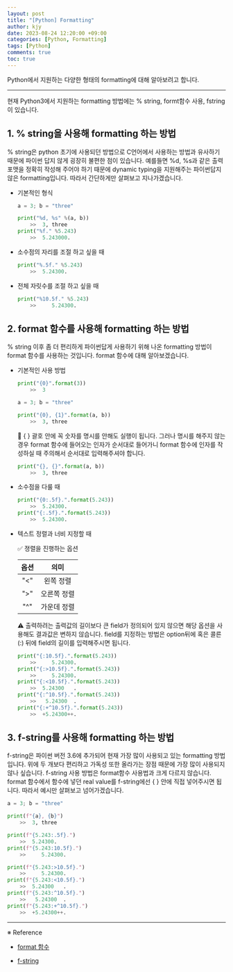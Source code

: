 ```yaml
---
layout: post
title: "[Python] Formatting"
author: kjy
date: 2023-08-24 12:20:00 +09:00
categories: [Python, Formatting]
tags: [Python]
comments: true
toc: true
---
```


Python에서 지원하는 다양한 형태의 formatting에 대해 알아보려고 합니다.

---

현재 Python3에서 지원하는 formatting 방법에는 % string, formt함수 사용, fstring이 있습니다.

## 1. % string을 사용해 formatting 하는 방법

% string은 python 초기에 사용되던 방법으로 C언어에서 사용하는 방법과 유사하기 때문에 파이썬 답지 않게 굉장히 불편한 점이 있습니다. 예를들면 %d, %s과 같은 출력 포맷을 정확히 작성해 주어야 하기 때문에 dynamic typing을 지원해주는 파이썬답지 않은 formatting입니다. 따라서 간단하게만 살펴보고 지나가겠습니다.

- 기본적인 형식

  ```python
  a = 3; b = "three"

  print("%d, %s" %(a, b))
      >>  3, three
  print("%f." %5.243)
      >>  5.243000.
  ```

- 소수점의 자리를 조절 하고 싶을 때

  ```python
  print("%.5f." %5.243)
      >>  5.24300.
  ```

- 전체 자릿수를 조절 하고 싶을 때

  ```python
  print("%10.5f." %5.243)
      >>     5.24300.
  ```

## 2. format 함수를 사용해 formatting 하는 방법

% string 이후 좀 더 편리하게 파이썬답게 사용하기 위해 나온 formatting 방법이 format 함수를 사용하는 것입니다. format 함수에 대해 알아보겠습니다.

- 기본적인 사용 방법

  ```python
  print("{0}".format(3))
      >>  3
  ```

  ```python
  a = 3; b = "three"

  print("{0}, {1}".format(a, b))
      >>  3, three
  ```

  🔎 { } 괄호 안에 꼭 숫자를 명시를 안해도 실행이 됩니다. 그러나 명시를 해주지 않는 경우 format 함수에 들어오는 인자가 순서대로 들어가니 format 함수에 인자를 작성하실 때 주의해서 순서대로 입력해주셔야 합니다.

  ```python
  print("{}, {}".format(a, b))
      >>  3, three
  ```

- 소수점을 다룰 때

  ```python
  print("{0:.5f}.".format(5.243))
      >>  5.24300.
  print("{:.5f}.".format(5.243))
      >>  5.24300.
  ```

- 텍스트 정렬과 너비 지정할 때

  ✅ 졍렬을 진행하는 옵션

  | 옵션 |    의미     |
  | :--: | :---------: |
  | "<"  |  왼쪽 정렬  |
  | ">"  | 오른쪽 정렬 |
  | "^"  | 가운데 정렬 |

  ⚠️ 출력하려는 출력값의 길이보다 큰 field가 정의되어 있지 않으면 해당 옵션을 사용해도 결과값은 변하지 않습니다. field를 지정하는 방법은 option뒤에 혹은 콜른(:) 뒤에 field의 길이를 입력해주시면 됩니다.

  ```python
  print("{:10.5f}.".format(5.243))
      >>     5.24300.
  print("{:>10.5f}.".format(5.243))
      >>     5.24300.
  print("{:<10.5f}.".format(5.243))
      >>  5.24300   .
  print("{:^10.5f}.".format(5.243))
      >>   5.24300  .
  print("{:+^10.5f}.".format(5.243))
      >>  +5.24300++.
  ```

## 3. f-string를 사용해 formatting 하는 방법

f-string은 파이썬 버전 3.6에 추가되어 현재 가장 많이 사용되고 있는 formatting 방법입니다. 위에 두 개보다 편리하고 가독성 또한 올라가는 장점 때문에 가장 많이 사용되지 않나 싶습니다. f-string 사용 방법은 format함수 사용법과 크게 다르지 않습니다. format 함수에서 함수에 넣던 real value를 f-string에선 { } 안에 직접 넣어주시면 됩니다. 따라서 예시만 살펴보고 넘어가겠습니다.

```python
a = 3; b = "three"

print(f"{a}, {b}")
    >>  3, three
```

```python
print(f"{5.243:.5f}.")
    >>  5.24300.
print(f"{5.243:10.5f}.")
    >>     5.24300.
```

```python
print(f"{5.243:>10.5f}.")
    >>     5.24300.
print(f"{5.243:<10.5f}.")
    >>  5.24300   .
print(f"{5.243:^10.5f}.")
    >>   5.24300  .
print(f"{5.243:+^10.5f}.")
    >>  +5.24300++.
```

---

※ Reference

- [format 함수](https://docs.python.org/ko/3/library/string.html#format-string-syntax)

- [f-string](https://docs.python.org/ko/3/reference/lexical_analysis.html#f-strings)
